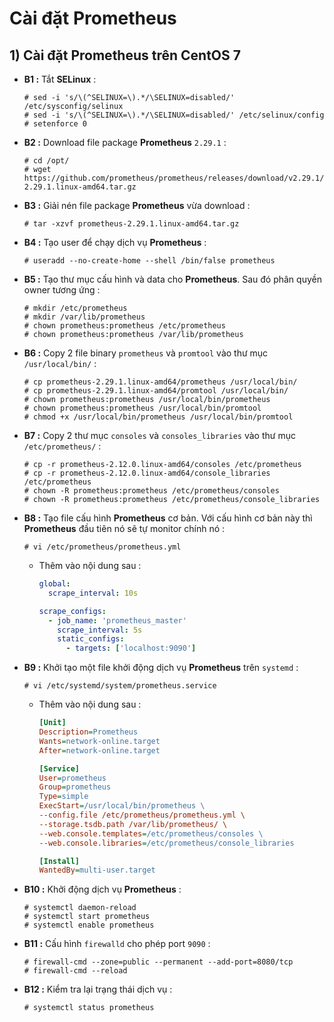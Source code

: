 # Cài đặt Prometheus
## **1) Cài đặt Prometheus trên CentOS 7**
- **B1 :** Tắt **SELinux** :
    ```
    # sed -i 's/\(^SELINUX=\).*/\SELINUX=disabled/' /etc/sysconfig/selinux
    # sed -i 's/\(^SELINUX=\).*/\SELINUX=disabled/' /etc/selinux/config
    # setenforce 0
    ```
- **B2 :** Download file package **Prometheus** `2.29.1` :
    ```
    # cd /opt/
    # wget https://github.com/prometheus/prometheus/releases/download/v2.29.1/prometheus-2.29.1.linux-amd64.tar.gz
    ```
- **B3 :** Giải nén file package **Prometheus** vừa download :
    ```
    # tar -xzvf prometheus-2.29.1.linux-amd64.tar.gz
    ```
- **B4 :** Tạo user để chạy dịch vụ **Prometheus** :
    ```
    # useradd --no-create-home --shell /bin/false prometheus
    ```
- **B5 :** Tạo thư mục cấu hình và data cho **Prometheus**. Sau đó phân quyền owner tương ứng :
    ```
    # mkdir /etc/prometheus
    # mkdir /var/lib/prometheus
    # chown prometheus:prometheus /etc/prometheus
    # chown prometheus:prometheus /var/lib/prometheus
    ```
- **B6 :** Copy 2 file binary `prometheus` và `promtool` vào thư mục `/usr/local/bin/` :
    ```
    # cp prometheus-2.29.1.linux-amd64/prometheus /usr/local/bin/
    # cp prometheus-2.29.1.linux-amd64/promtool /usr/local/bin/
    # chown prometheus:prometheus /usr/local/bin/prometheus
    # chown prometheus:prometheus /usr/local/bin/promtool
    # chmod +x /usr/local/bin/prometheus /usr/local/bin/promtool
    ```
- **B7 :** Copy 2 thư mục `consoles` và `consoles_libraries` vào thư mục `/etc/prometheus/` :
    ```
    # cp -r prometheus-2.12.0.linux-amd64/consoles /etc/prometheus
    # cp -r prometheus-2.12.0.linux-amd64/console_libraries /etc/prometheus
    # chown -R prometheus:prometheus /etc/prometheus/consoles
    # chown -R prometheus:prometheus /etc/prometheus/console_libraries
    ```
- **B8 :** Tạo file cấu hình **Prometheus** cơ bản. Với cấu hình cơ bản này thì **Prometheus** đầu tiên nó sẽ tự monitor chính nó :
    ```
    # vi /etc/prometheus/prometheus.yml
    ```
    - Thêm vào nội dung sau :
        ```yaml
        global:
          scrape_interval: 10s

        scrape_configs:
          - job_name: 'prometheus_master'
            scrape_interval: 5s
            static_configs:
              - targets: ['localhost:9090']
        ```
- **B9 :** Khởi tạo một file khởi động dịch vụ **Prometheus** trên `systemd` :
    ```
    # vi /etc/systemd/system/prometheus.service
    ```
    - Thêm vào nội dung sau :
        ```ini
        [Unit]
        Description=Prometheus
        Wants=network-online.target
        After=network-online.target

        [Service]
        User=prometheus
        Group=prometheus
        Type=simple
        ExecStart=/usr/local/bin/prometheus \
        --config.file /etc/prometheus/prometheus.yml \
        --storage.tsdb.path /var/lib/prometheus/ \
        --web.console.templates=/etc/prometheus/consoles \
        --web.console.libraries=/etc/prometheus/console_libraries

        [Install]
        WantedBy=multi-user.target
        ```
- **B10 :** Khởi động dịch vụ **Prometheus** :
    ```
    # systemctl daemon-reload
    # systemctl start prometheus
    # systemctl enable prometheus
    ```
- **B11 :** Cấu hình `firewalld` cho phép port `9090` :
    ```
    # firewall-cmd --zone=public --permanent --add-port=8080/tcp
    # firewall-cmd --reload
    ```
- **B12 :** Kiểm tra lại trạng thái dịch vụ :
    ```
    # systemctl status prometheus
    ```